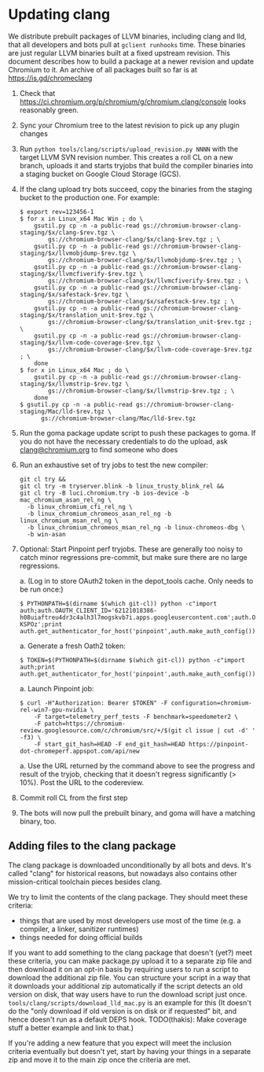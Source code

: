 # Updating clang

We distribute prebuilt packages of LLVM binaries, including clang and lld, that
all developers and bots pull at `gclient runhooks` time. These binaries are
just regular LLVM binaries built at a fixed upstream revision. This document
describes how to build a package at a newer revision and update Chromium to it.
An archive of all packages built so far is at https://is.gd/chromeclang

1.  Check that https://ci.chromium.org/p/chromium/g/chromium.clang/console
    looks reasonably green.
1.  Sync your Chromium tree to the latest revision to pick up any plugin
    changes
1.  Run `python tools/clang/scripts/upload_revision.py NNNN`
    with the target LLVM SVN revision number. This creates a roll CL on a new
    branch, uploads it and starts tryjobs that build the compiler binaries into
    a staging bucket on Google Cloud Storage (GCS).
1.  If the clang upload try bots succeed, copy the binaries from the staging
    bucket to the production one. For example:

    ```shell
    $ export rev=123456-1
    $ for x in Linux_x64 Mac Win ; do \
        gsutil.py cp -n -a public-read gs://chromium-browser-clang-staging/$x/clang-$rev.tgz \
            gs://chromium-browser-clang/$x/clang-$rev.tgz ; \
        gsutil.py cp -n -a public-read gs://chromium-browser-clang-staging/$x/llvmobjdump-$rev.tgz \
            gs://chromium-browser-clang/$x/llvmobjdump-$rev.tgz ; \
        gsutil.py cp -n -a public-read gs://chromium-browser-clang-staging/$x/llvmcfiverify-$rev.tgz \
            gs://chromium-browser-clang/$x/llvmcfiverify-$rev.tgz ; \
        gsutil.py cp -n -a public-read gs://chromium-browser-clang-staging/$x/safestack-$rev.tgz \
            gs://chromium-browser-clang/$x/safestack-$rev.tgz ; \
        gsutil.py cp -n -a public-read gs://chromium-browser-clang-staging/$x/translation_unit-$rev.tgz \
            gs://chromium-browser-clang/$x/translation_unit-$rev.tgz ; \
        gsutil.py cp -n -a public-read gs://chromium-browser-clang-staging/$x/llvm-code-coverage-$rev.tgz \
            gs://chromium-browser-clang/$x/llvm-code-coverage-$rev.tgz ; \
        done
    $ for x in Linux_x64 Mac ; do \
        gsutil.py cp -n -a public-read gs://chromium-browser-clang-staging/$x/llvmstrip-$rev.tgz \
            gs://chromium-browser-clang/$x/llvmstrip-$rev.tgz ; \
        done
    $ gsutil.py cp -n -a public-read gs://chromium-browser-clang-staging/Mac/lld-$rev.tgz \
          gs://chromium-browser-clang/Mac/lld-$rev.tgz
    ```

1.  Run the goma package update script to push these packages to goma. If you do
    not have the necessary credentials to do the upload, ask clang@chromium.org
    to find someone who does
1.  Run an exhaustive set of try jobs to test the new compiler:

    ```shell
    git cl try &&
    git cl try -m tryserver.blink -b linux_trusty_blink_rel &&
    git cl try -B luci.chromium.try -b ios-device -b mac_chromium_asan_rel_ng \
      -b linux_chromium_cfi_rel_ng \
      -b linux_chromium_chromeos_asan_rel_ng -b linux_chromium_msan_rel_ng \
      -b linux_chromium_chromeos_msan_rel_ng -b linux-chromeos-dbg \
      -b win-asan
    ```

1.  Optional: Start Pinpoint perf tryjobs. These are generally too noisy to
    catch minor regressions pre-commit, but make sure there are no large
    regressions.

    a.  (Log in to store OAuth2 token in the depot_tools cache. Only needs to be
        run once:)

        $ PYTHONPATH=$(dirname $(which git-cl)) python -c"import auth;auth.OAUTH_CLIENT_ID='62121018386-h08uiaftreu4dr3c4alh3l7mogskvb7i.apps.googleusercontent.com';auth.OAUTH_CLIENT_SECRET='vc1fZfV1cZC6mgDSHV-KSPOz';print auth.get_authenticator_for_host('pinpoint',auth.make_auth_config()).login()"

    a.  Generate a fresh Oath2 token:

        $ TOKEN=$(PYTHONPATH=$(dirname $(which git-cl)) python -c"import auth;print auth.get_authenticator_for_host('pinpoint',auth.make_auth_config()).get_access_token().token")

    a.  Launch Pinpoint job:

        $ curl -H"Authorization: Bearer $TOKEN" -F configuration=chromium-rel-win7-gpu-nvidia \
            -F target=telemetry_perf_tests -F benchmark=speedometer2 \
            -F patch=https://chromium-review.googlesource.com/c/chromium/src/+/$(git cl issue | cut -d' ' -f3) \
            -F start_git_hash=HEAD -F end_git_hash=HEAD https://pinpoint-dot-chromeperf.appspot.com/api/new

    a.  Use the URL returned by the command above to see the progress and result
        of the tryjob, checking that it doesn't regress significantly (> 10%).
        Post the URL to the codereview.

1.  Commit roll CL from the first step
1.  The bots will now pull the prebuilt binary, and goma will have a matching
    binary, too.

## Adding files to the clang package

The clang package is downloaded unconditionally by all bots and devs. It's
called "clang" for historical reasons, but nowadays also contains other
mission-critical toolchain pieces besides clang.

We try to limit the contents of the clang package. They should meet these
criteria:

- things that are used by most developers use most of the time (e.g. a
  compiler, a linker, sanitizer runtimes)
- things needed for doing official builds

If you want to add something to the clang package that doesn't (yet?) meet
these criteria, you can make package.py upload it to a separate zip file
and then download it on an opt-in basis by requiring users to run a script
to download the additional zip file. You can structure your script in a way that
it downloads your additional zip automatically if the script detects an
old version on disk, that way users have to run the download script just
once. `tools/clang/scripts/download_lld_mac.py` is an example for this
(It doesn't do the "only download if old version is on disk or if requested"
bit, and hence doesn't run as a default DEPS hook. TODO(thakis): Make
coverage stuff a better example and link to that.)

If you're adding a new feature that you expect will meet the inclusion criteria
eventually but doesn't yet, start by having your things in a separate zip
and move it to the main zip once the criteria are met.
